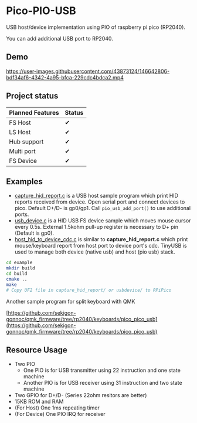 # Pico-PIO-USB

USB host/device implementation using PIO of raspberry pi pico (RP2040).

You can add additional USB port to RP2040.

## Demo

https://user-images.githubusercontent.com/43873124/146642806-bdf34af6-4342-4a95-bfca-229cdc4bdca2.mp4

## Project status

|Planned Features|Status|
|-|-|
|FS Host|✔|
|LS Host|✔|
|Hub support|✔|
|Multi port|✔|
|FS Device|✔|

## Examples

- [capture_hid_report.c](examples/capture_hid_report/capture_hid_report.c) is a USB host sample program which print HID reports received from device. Open serial port and connect devices to pico. Default D+/D- is gp0/gp1. Call `pio_usb_add_port()` to use additional ports.
- [usb_device.c](examples/usb_device/usb_device.c) is a HID USB FS device sample which moves mouse cursor every 0.5s. External 1.5kohm pull-up register is necessary to D+ pin (Default is gp0).
- [host_hid_to_device_cdc.c](examples/host_hid_to_device_cdc/host_hid_to_device_cdc.c) is similar to **capture_hid_report.c** which print mouse/keyboard report from host port to device port's cdc. TinyUSB is used to manage both device (native usb) and host (pio usb) stack.

```bash
cd example
mkdir build
cd build
cmake ..
make
# Copy UF2 file in capture_hid_report/ or usbdevice/ to RPiPico
```

Another sample program for split keyboard with QMK

[https://github.com/sekigon-gonnoc/qmk_firmware/tree/rp2040/keyboards/pico_pico_usb](https://github.com/sekigon-gonnoc/qmk_firmware/tree/rp2040/keyboards/pico_pico_usb)

## Resource Usage

- Two PIO
  - One PIO is for USB transmitter using 22 instruction and one state machine
  - Another PIO is for USB receiver using 31 instruction and two state machine
- Two GPIO for D+/D- (Series 22ohm resitors are better)
- 15KB ROM and RAM
- (For Host) One 1ms repeating timer
- (For Device) One PIO IRQ for receiver
